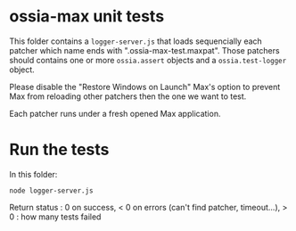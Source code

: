 ossia-max unit tests
====================

This folder contains a `logger-server.js` that loads sequencially each patcher which name ends with ".ossia-max-test.maxpat".
Those patchers should contains one or more `ossia.assert` objects and a `ossia.test-logger` object.

Please disable the "Restore Windows on Launch" Max's option to prevent Max from reloading other patchers then the one we want to test.

Each patcher runs under a fresh opened Max application.

Run the tests
=============

In this folder:

    node logger-server.js

Return status : 0 on success, < 0 on errors (can't find patcher, timeout...), > 0 : how many tests failed